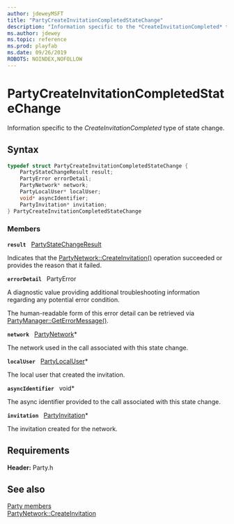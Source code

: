 ```yaml
---
author: jdeweyMSFT
title: "PartyCreateInvitationCompletedStateChange"
description: "Information specific to the *CreateInvitationCompleted* type of state change."
ms.author: jdewey
ms.topic: reference
ms.prod: playfab
ms.date: 09/26/2019
ROBOTS: NOINDEX,NOFOLLOW
---
```


# PartyCreateInvitationCompletedStateChange  

Information specific to the *CreateInvitationCompleted* type of state change.  

## Syntax  
  
```cpp
typedef struct PartyCreateInvitationCompletedStateChange {  
    PartyStateChangeResult result;  
    PartyError errorDetail;  
    PartyNetwork* network;  
    PartyLocalUser* localUser;  
    void* asyncIdentifier;  
    PartyInvitation* invitation;  
} PartyCreateInvitationCompletedStateChange  
```
  
### Members  
  
**`result`** &nbsp; [PartyStateChangeResult](../enums/partystatechangeresult.md)  
  
Indicates that the [PartyNetwork::CreateInvitation()](../classes/PartyNetwork/methods/partynetwork_createinvitation.md) operation succeeded or provides the reason that it failed.
  
**`errorDetail`** &nbsp; PartyError  
  
A diagnostic value providing additional troubleshooting information regarding any potential error condition.
  
The human-readable form of this error detail can be retrieved via [PartyManager::GetErrorMessage()](../classes/PartyManager/methods/partymanager_geterrormessage.md).
  
**`network`** &nbsp; [PartyNetwork](../classes/PartyNetwork/partynetwork.md)*  
  
The network used in the call associated with this state change.
  
**`localUser`** &nbsp; [PartyLocalUser](../classes/PartyLocalUser/partylocaluser.md)*  
  
The local user that created the invitation.
  
**`asyncIdentifier`** &nbsp; void*  
  
The async identifier provided to the call associated with this state change.
  
**`invitation`** &nbsp; [PartyInvitation](../classes/PartyInvitation/partyinvitation.md)*  
  
The invitation created for the network.
  
  
## Requirements  
  
**Header:** Party.h
  
## See also  
[Party members](../party_members.md)  
[PartyNetwork::CreateInvitation](../classes/PartyNetwork/methods/partynetwork_createinvitation.md)
  
  

